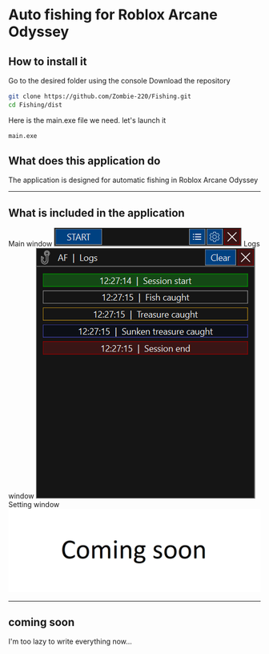 # Auto fishing for Roblox Arcane Odyssey

## How to install it
Go to the desired folder using the console
Download the repository
```sh
git clone https://github.com/Zombie-220/Fishing.git
cd Fishing/dist
```
Here is the main.exe file we need. let's launch it
```sh
main.exe
```

## What does this application do
The application is designed for automatic fishing in Roblox Arcane Odyssey

---

## What is included in the application
Main window
![Main wondow](images/forMD/mainWindowIMG.png)
Logs window
![Logs window](images/forMD/logsWindowIMG.png)
Setting window
![Setting window](images/forMD/settingsWindowIMG.png)

---

## coming soon
I'm too lazy to write everything now...